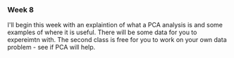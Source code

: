 
### Week 8
I'll begin this week with an explaintion of what a PCA analysis is and some examples of where it is useful.  There will be some data for you to expereimtn with.  The second class is free for you to work on your own data problem - see if PCA will help.